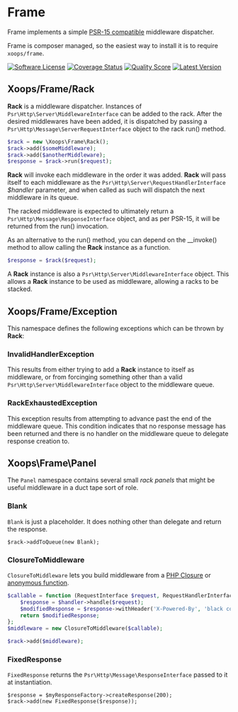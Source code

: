 # Frame

Frame implements a simple [PSR-15 compatible](https://github.com/php-fig/fig-standards/blob/master/accepted/PSR-15-request-handlers.md) middleware dispatcher.

Frame is composer managed, so the easiest way to install it is to require `xoops/frame`.

[![Software License](https://img.shields.io/badge/license-GPL-brightgreen.svg?style=flat)](LICENSE)
[![Coverage Status](https://img.shields.io/scrutinizer/coverage/g/XOOPS/Frame.svg?style=flat)](https://scrutinizer-ci.com/g/XOOPS/Frame/code-structure)
[![Quality Score](https://img.shields.io/scrutinizer/g/XOOPS/Frame.svg?style=flat)](https://scrutinizer-ci.com/g/XOOPS/Frame)
[![Latest Version](https://img.shields.io/github/release/XOOPS/Frame.svg?style=flat)](https://github.com/XOOPS/Frame/releases)

## Xoops/Frame/Rack

**Rack** is a middleware dispatcher. Instances of `Psr\Http\Server\MiddlewareInterface` can be added
to the rack. After the desired middlewares have been added, it is dispatched by passing a
`Psr\Http\Message\ServerRequestInterface` object to the rack run() method.

```php
$rack = new \Xoops\Frame\Rack();
$rack->add($someMiddleware);
$rack->add($anotherMiddleware);
$response = $rack->run($request);
```

**Rack** will invoke each middleware in the order it was added. **Rack** will pass itself to
each middleware as the `Psr\Http\Server\RequestHandlerInterface` *$handler* parameter,
and when called as such will dispatch the next middleware in its queue.

The racked middleware is expected to ultimately return a `Psr\Http\Message\ResponseInterface`
object, and as per PSR-15, it will be returned from the run() invocation.

As an alternative to the run() method, you can depend on the __invoke() method to allow
calling the **Rack** instance as a function.

```php
$response = $rack($request);
```

A **Rack** instance is also a `Psr\Http\Server\MiddlewareInterface` object. This
allows a **Rack** instance to be used as middleware, allowing a racks to be stacked.

## Xoops/Frame/Exception

This namespace defines the following exceptions which can be thrown by **Rack**:

### InvalidHandlerException

This results from either trying to add a **Rack** instance to itself as middleware, or from
forcinging something other than a valid `Psr\Http\Server\MiddlewareInterface` object to
the middleware queue.

### RackExhaustedException

This exception results from attempting to advance past the end of the middleware queue.
This condition indicates that no response message has been returned and there is no
handler on the middleware queue to delegate response creation to.

## Xoops\Frame\Panel

The `Panel` namespace contains several small *rack panels* that might be useful middleware
in a duct tape sort of role.

### Blank

`Blank` is just a placeholder. It does nothing other than delegate and return the response.

```
$rack->addToQueue(new Blank);
```

### ClosureToMiddleware

`ClosureToMiddleware` lets you build middleware from a [PHP Closure](http://php.net/manual/en/class.closure.php) or [anonymous function](http://php.net/manual/en/functions.anonymous.php).

```php
$callable = function (RequestInterface $request, RequestHandlerInterface $handler) {
    $response = $handler->handle($request);
    $modifiedResponse = $response->withHeader('X-Powered-By', 'black coffee');
    return $modifiedResponse;
};
$middleware = new ClosureToMiddleware($callable);

$rack->add($middleware);
```

### FixedResponse

`FixedResponse` returns the `Psr\Http\Message\ResponseInterface` passed to it at instantiation.

```
$response = $myResponseFactory->createResponse(200);
$rack->add(new FixedResponse($response));
```
